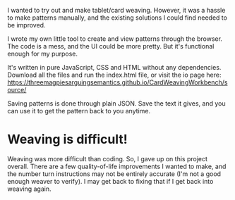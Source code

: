 I wanted to try out and make tablet/card weaving. However, it was a hassle to make patterns manually, and the existing solutions I could find needed to be improved.

I wrote my own little tool to create and view patterns through the browser. The code is a mess, and the UI could be more pretty. But it's functional enough for my purpose.

It's written in pure JavaScript, CSS and HTML without any dependencies. Download all the files and run the index.html file, or visit the io page here: https://threemagpiesarguingsemantics.github.io/CardWeavingWorkbench/source/

Saving patterns is done through plain JSON. Save the text it gives, and you can use it to get the pattern back to you anytime.

# Weaving is difficult!
Weaving was more difficult than coding. So, I gave up on this project overall. There are a few quality-of-life improvements I wanted to make, and the number turn instructions may not be entirely accurate (I'm not a good enough weaver to verify). I may get back to fixing that if I get back into weaving again.
